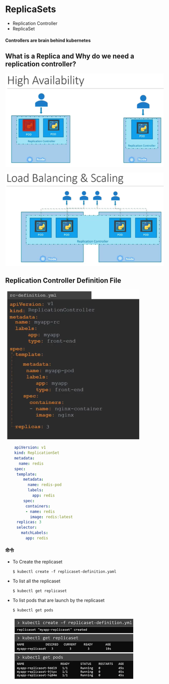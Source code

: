 # ReplicaSets



- Replication Controller
- ReplicaSet

#### Controllers are brain behind kubernetes

## What is a Replica and Why do we need a replication controller?

  ![rc](../../images/rc.PNG)
  
  ![rc1](../../images/rc1.PNG)
  

## Replication Controller Definition File
  
   ![rc2](../../images/rc2.PNG)
  
```yaml
    apiVersion: v1
    kind: ReplicationSet
    metadata:
      name: redis
    spec:
     template:
        metadata:
          name: redis-pod
          labels:
            app: redis
        spec:
         containers:
         - name: redis
           image: redis:latest
     replicas: 3
     selector:
       matchLabels:
         app: redis
```

#### 命令
   
  - To Create the replicaset
    ```
    $ kubectl create -f replicaset-definition.yaml
    ```
  - To list all the replicaset
    ```
    $ kubectl get replicaset
    ```
  - To list pods that are launch by the replicaset
    ```
    $ kubectl get pods
    ```
   
    ![rs1](../../images/rs1.PNG)
